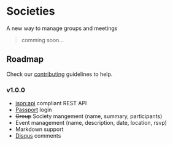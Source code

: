 # Societies

A new way to manage groups and meetings

> comming soon...

## Roadmap

Check our [contributing](./CONTRIBUTING.md) guidelines to help.

### v1.0.0

- [json:api](http://jsonapi.org/) compliant REST API
- [Passport](http://passportjs.org/) login
- ~~Group~~ Society mangement (name, summary, participants)
- Event management (name, description, date, location, rsvp)
- Markdown support
- [Disqus](https://disqus.com/) comments
